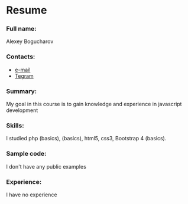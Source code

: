 # Resume
### Full name:
Alexey Bogucharov

### Contacts:
- [e-mail](http://cmextw2610@yandex.ru)
- [Tegram](https://t.me/lextw)


### Summary:
My goal in this course is to gain knowledge and experience in javascript development

### Skills:
I studied php (basics), (basics), html5, css3, Bootstrap 4 (basics).

### Sample code:
I don't have any public examples

### Experience:
I have no experience 
